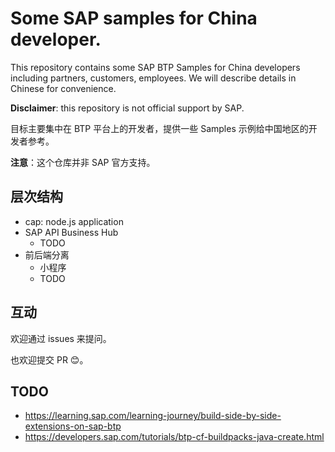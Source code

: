 # Some SAP samples for China developer.

This repository contains some SAP BTP Samples for China developers including partners, customers, employees. We will describe details in Chinese for convenience.

**Disclaimer**: this repository is not official support by SAP.

目标主要集中在 BTP 平台上的开发者，提供一些 Samples 示例给中国地区的开发者参考。

**注意**：这个仓库并非 SAP 官方支持。

## 层次结构

- cap: node.js application
- SAP API Business Hub
  - TODO
- 前后端分离
  - 小程序
  - TODO

## 互动

欢迎通过 issues 来提问。

也欢迎提交 PR 😊。

## TODO

- https://learning.sap.com/learning-journey/build-side-by-side-extensions-on-sap-btp
- https://developers.sap.com/tutorials/btp-cf-buildpacks-java-create.html

